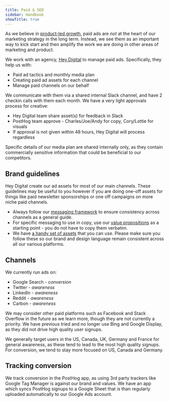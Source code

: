 ```yaml
---
title: Paid & SEO
sidebar: Handbook
showTitle: true
---
```


As we believe in [product-led growth](https://posthog.com/blog/product-led-growth), paid ads are _not_ at the heart of our marketing strategy in the long term. Instead, we see them as an important way to kick start and then amplify the work we are doing in other areas of marketing and product. 

We work with an agency, [Hey Digital](https://www.heydigital.co/) to manage paid ads. Specifically, they help us with:
- Paid ad tactics and monthly media plan
- Creating paid ad assets for each channel
- Manage paid channels on our behalf 

We communicate with them via a shared internal Slack channel, and have 2 checkin calls with them each month. We have a very light approvals process for creative:

- Hey Digital team share asset(s) for feedback in Slack
- PostHog team approve - Charles/Joe/Andy for copy, Cory/Lottie for visuals
- If approval is not given within 48 hours, Hey Digital will process regardless

Specific details of our media plan are shared internally only, as they contain commercially sensitive information that could be beneficial to our competitors. 

## Brand guidelines

Hey Digital create our ad assets for most of our main channels. These guidelines may be useful to you however if you are doing one-off assets for things like paid newsletter sponsorships or one off campaigns on more niche paid channels. 

- Always follow our [messaging framework](/handbook/growth/marketing/messaging_framework) to ensure consistency across channels as a general guide. 
- For specific messaging to use in copy, use our [value propositions](/handbook/growth/marketing/value-propositions) as a starting point - you do not have to copy them verbatim.  
- We have [a handy set of assets](https://posthog.com/media) that you can use. Please make sure you follow these so our brand and design language remain consistent across all our various platforms. 

## Channels

We currently run ads on:
- Google Search - _conversion_
- Twitter - _awareness_
- LinkedIn - _awareness_
- Reddit - _awareness_
- Carbon - _awareness_

We may consider other paid platforms such as Facebook and Stack Overflow in the future as we learn more, though they are not currently a priority. We have previous tried and no longer use Bing and Google Display, as they did not drive high quality user signups. 

We generally target users in the US, Canada, UK, Germany and France for general awareness, as these tend to lead to the most high quality signups. For conversion, we tend to stay more focused on US, Canada and Germany. 

## Tracking conversion

We track conversion in the PostHog app, as using 3rd party trackers like Google Tag Manager is against our brand and values. We have an app which syncs PostHog signups to a Google Sheet that is than regularly uploaded automatically to our Google Ads account. 

